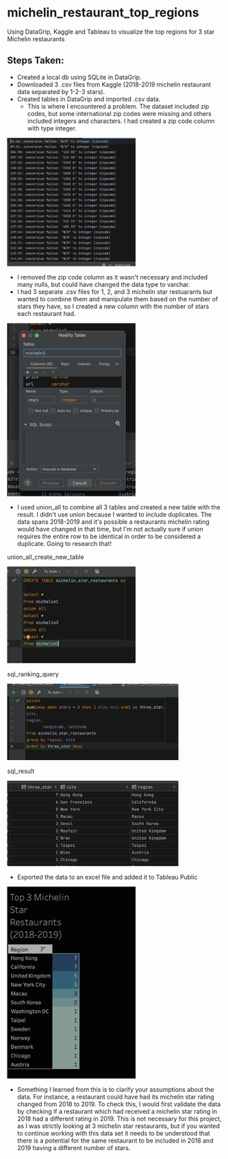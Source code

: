 # michelin_restaurant_top_regions
Using DataGrip, Kaggle and Tableau to visualize the top regions for 3 star Michelin restaurants

## Steps Taken:

- Created a local db using SQLite in DataGrip.
- Downloaded 3 .csv files from Kaggle (2018-2019 michelin restaurant data separated by 1-2-3 stars).
- Created tables in DataGrip and imported .csv data.
    - This is where I encountered a problem. The dataset included zip codes, but some international zip codes were missing and others included integers and   characters. I had created a zip code column with type integer.

<img src="https://github.com/robptrck/michelin_restaurant_top_regions/blob/main/data_cleaning.png" width="300">

- I removed the zip code column as it wasn't necessary and included many nulls, but could have changed the data type to varchar.
- I had 3 separate .csv files for 1, 2, and 3 michelin star restuarants but wanted to combine them and manipulate them based on the number of stars they have, so I created a new column with the number of stars each restaurant had.

<img src="https://github.com/robptrck/michelin_restaurant_top_regions/blob/main/adding_missing_column.png" width="300">

- I used union_all to combine all 3 tables and created a new table with the result. I didn't use union because I wanted to include duplicates. The data spans 2018-2019 and it's possible a restaurants michelin rating would have changed in that time, but I'm not actually sure if union requires the entire row to be identical in order to be considered a duplicate. Going to research that!

union_all_create_new_table

<img src="https://github.com/robptrck/michelin_restaurant_top_regions/blob/main/union_all_create_new_table.png" width="300">

sql_ranking_query

<img src="https://github.com/robptrck/michelin_restaurant_top_regions/blob/main/sql_ranking_query.png" width="400">

sql_result

<img src="https://github.com/robptrck/michelin_restaurant_top_regions/blob/main/sql_result.png" width="400">

- Exported the data to an excel file and added it to Tableau Public

<img src="https://github.com/robptrck/michelin_restaurant_top_regions/blob/main/tableau_michelin.png" width="300">

- Something I learned from this is to clarify your assumptions about the data. For instance, a restaurant could have had its michelin star rating changed from 2018 to 2019. To check this, I would first validate the data by checking if a restaurant which had received a michelin star rating in 2018 had a different rating in 2019. This is not necessary for this project, as I was strictly looking at 3 michelin star restaurants, but if you wanted to continue working with this data set it needs to be understood that there is a potential for the same restaurant to be included in 2018 and 2019 having a different number of stars.

